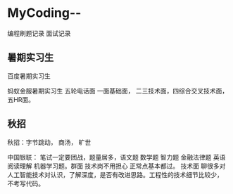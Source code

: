 # MyCoding--
编程刷题记录
面试记录
## 暑期实习生
百度暑期实习生

蚂蚁金服暑期实习生 五轮电话面 一面基础面， 二三技术面，四综合交叉技术面，五HR面。

## 秋招
秋招：字节跳动， 商汤， 旷世

中国银联： 笔试一定要团战，题量居多，语文题 数学题 智力题 金融法律题 英语阅读理解 机器学习题。群面  技术岗不用担心 正常点基本都过。
 技术面 聊很多对人工智能技术对认识，了解深度，是否有改进思路。工程性的技术细节比较少， 不考写代码。
